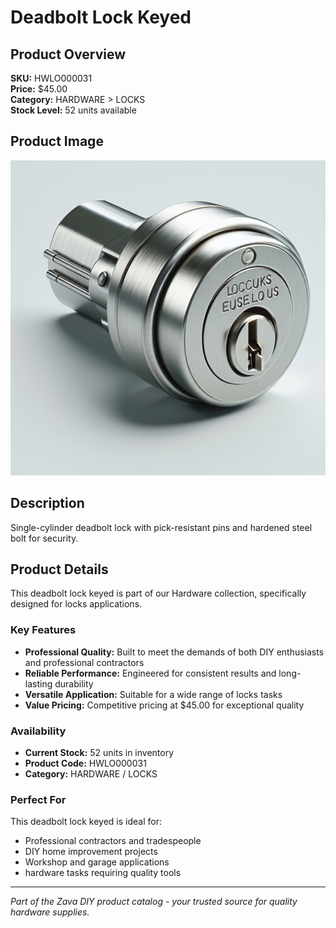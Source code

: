# Deadbolt Lock Keyed

## Product Overview

**SKU:** HWLO000031  
**Price:** $45.00  
**Category:** HARDWARE > LOCKS  
**Stock Level:** 52 units available  

## Product Image

![Deadbolt Lock Keyed](https://raw.githubusercontent.com/microsoft/ai-tour-26-zava-diy-dataset-plus-mcp/refs/heads/main/images/hardware_locks_deadbolt_lock_keyed_20250620_200732.png)

## Description

Single-cylinder deadbolt lock with pick-resistant pins and hardened steel bolt for security.

## Product Details

This deadbolt lock keyed is part of our Hardware collection, specifically designed for locks applications. 

### Key Features

- **Professional Quality:** Built to meet the demands of both DIY enthusiasts and professional contractors
- **Reliable Performance:** Engineered for consistent results and long-lasting durability
- **Versatile Application:** Suitable for a wide range of locks tasks
- **Value Pricing:** Competitive pricing at $45.00 for exceptional quality

### Availability

- **Current Stock:** 52 units in inventory
- **Product Code:** HWLO000031
- **Category:** HARDWARE / LOCKS

### Perfect For

This deadbolt lock keyed is ideal for:
- Professional contractors and tradespeople
- DIY home improvement projects  
- Workshop and garage applications
- hardware tasks requiring quality tools

---

*Part of the Zava DIY product catalog - your trusted source for quality hardware supplies.*
